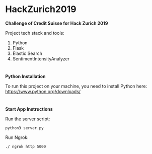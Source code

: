 # HackZurich2019
**Challenge of Credit Suisse for Hack Zurich 2019**

Project tech stack and tools:
1. Python 
2. Flask
3. Elastic Search
4. SentimentIntensityAnalyzer

#
**Python Installation**

To run this project on your machine, you need to install Python here: 
https://www.python.org/downloads/

#
**Start App Instructions**

Run the server script:
```
python3 server.py
```

Run Ngrok:
```
./ ngrok http 5000
```

